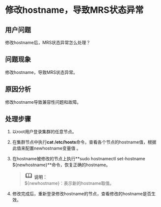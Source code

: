 # 修改hostname，导致MRS状态异常<a name="ZH-CN_TOPIC_0169694556"></a>

## 用户问题<a name="section18305143583116"></a>

修改hostname后，MRS状态异常怎么处理？

## 问题现象<a name="section117424454313"></a>

修改hostname，导致MRS状态异常。

## 原因分析<a name="section1237061220324"></a>

修改hostname导致兼容性问题和故障。

## 处理步骤<a name="section1950914915437"></a>

1.  以root用户登录集群的任意节点。
2.  在集群节点中执行**cat /etc/hosts**命令，查看各个节点的hostname值，根据此值来配置newhostname变量值 。
3.  在hostname被修改的节点上执行**sudo hostnamectl set-hostname $\{newhostname\}**命令，恢复正确的hostname。

    >![](public_sys-resources/icon-note.gif) **说明：**   
    >$\{newhostname\}：表示新的hostname取值。  

4.  修改完成后，重新登录修改hostname的节点，查看修改的hostname是否生效。

